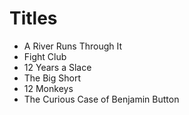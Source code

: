 # Titles

- A River Runs Through It
- Fight Club
- 12 Years a Slace
- The Big Short
- 12 Monkeys
- The Curious Case of Benjamin Button
